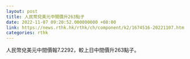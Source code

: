 ```yaml
---
layout: post
title: 人民幣兌美元中間價升263點子
date: 2022-11-07 09:20:52.000000000 +08:00
link: https://news.rthk.hk/rthk/ch/component/k2/1674516-20221107.htm
categories: rthk
---
```


人民幣兌美元中間價報7.2292，較上日中間價升263點子。
